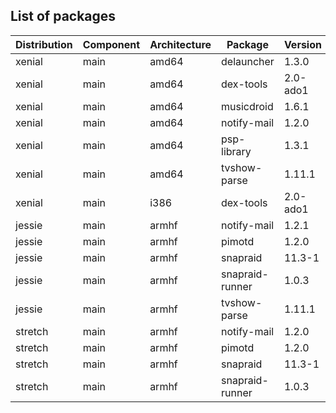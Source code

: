 ## List of packages

| Distribution | Component | Architecture | Package | Version |
| ------------ | ------ | -------- | ------- | ------- |
|xenial|main|amd64|delauncher|1.3.0|
|xenial|main|amd64|dex-tools|2.0-ado1|
|xenial|main|amd64|musicdroid|1.6.1|
|xenial|main|amd64|notify-mail|1.2.0|
|xenial|main|amd64|psp-library|1.3.1|
|xenial|main|amd64|tvshow-parse|1.11.1|
|xenial|main|i386|dex-tools|2.0-ado1|
|jessie|main|armhf|notify-mail|1.2.1|
|jessie|main|armhf|pimotd|1.2.0|
|jessie|main|armhf|snapraid|11.3-1|
|jessie|main|armhf|snapraid-runner|1.0.3|
|jessie|main|armhf|tvshow-parse|1.11.1|
|stretch|main|armhf|notify-mail|1.2.0|
|stretch|main|armhf|pimotd|1.2.0|
|stretch|main|armhf|snapraid|11.3-1|
|stretch|main|armhf|snapraid-runner|1.0.3|
